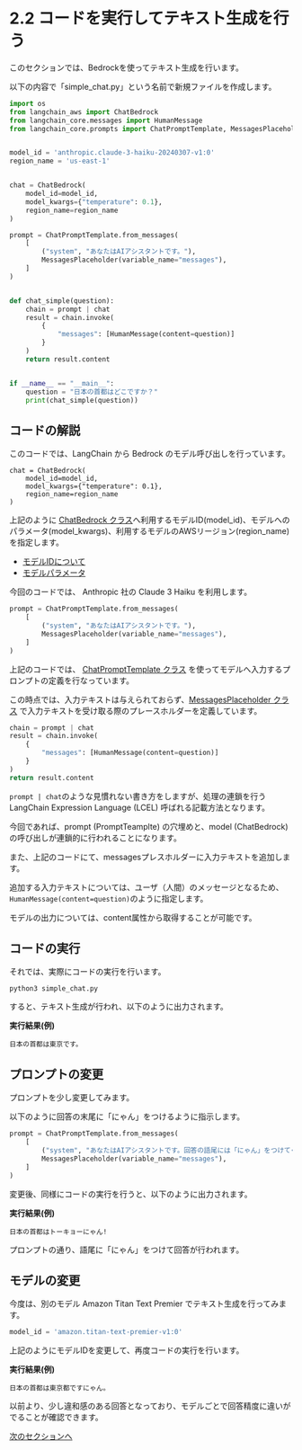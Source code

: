 # 2.2 コードを実行してテキスト生成を行う

このセクションでは、Bedrockを使ってテキスト生成を行います。

以下の内容で「simple_chat.py」という名前で新規ファイルを作成します。

```python:simple_chat.py
import os
from langchain_aws import ChatBedrock
from langchain_core.messages import HumanMessage
from langchain_core.prompts import ChatPromptTemplate, MessagesPlaceholder


model_id = 'anthropic.claude-3-haiku-20240307-v1:0'
region_name = 'us-east-1'


chat = ChatBedrock(
    model_id=model_id,
    model_kwargs={"temperature": 0.1},
    region_name=region_name
)

prompt = ChatPromptTemplate.from_messages(
    [
        ("system", "あなたはAIアシスタントです。"),
        MessagesPlaceholder(variable_name="messages"),
    ]
)


def chat_simple(question):
    chain = prompt | chat
    result = chain.invoke(
        {
            "messages": [HumanMessage(content=question)]
        }
    )
    return result.content


if __name__ == "__main__":
    question = "日本の首都はどこですか？"
    print(chat_simple(question))
```

## コードの解説

このコードでは、LangChain から Bedrock のモデル呼び出しを行っています。

```python:モデルの呼び出し
chat = ChatBedrock(
    model_id=model_id,
    model_kwargs={"temperature": 0.1},
    region_name=region_name
)
```
上記のように [ChatBedrock クラス](https://python.langchain.com/v0.2/docs/integrations/chat/bedrock/)へ利用するモデルID(model_id)、モデルへのパラメータ(model_kwargs)、利用するモデルのAWSリージョン(region_name)を指定します。

- [モデルIDについて](https://docs.aws.amazon.com/ja_jp/bedrock/latest/userguide/model-ids.html)
- [モデルパラメータ](https://docs.aws.amazon.com/ja_jp/bedrock/latest/userguide/model-parameters.html)

今回のコードでは、 Anthropic 社の Claude 3 Haiku を利用します。


```python
prompt = ChatPromptTemplate.from_messages(
    [
        ("system", "あなたはAIアシスタントです。"),
        MessagesPlaceholder(variable_name="messages"),
    ]
)
```
上記のコードでは、 [ChatPromptTemplate クラス](https://api.python.langchain.com/en/latest/prompts/langchain_core.prompts.chat.ChatPromptTemplate.html) を使ってモデルへ入力するプロンプトの定義を行なっています。

この時点では、入力テキストは与えられておらず、[MessagesPlaceholder クラス](https://api.python.langchain.com/en/latest/prompts/langchain_core.prompts.chat.MessagesPlaceholder.html) で入力テキストを受け取る際のプレースホルダーを定義しています。


```python
chain = prompt | chat
result = chain.invoke(
    {
        "messages": [HumanMessage(content=question)]
    }
)
return result.content
```

`prompt | chat`のような見慣れない書き方をしますが、処理の連鎖を行う LangChain Expression Language (LCEL) 呼ばれる記載方法となります。

今回であれば、prompt (PromptTeamplte) の穴埋めと、model (ChatBedrock) の呼び出しが連鎖的に行われることになります。

また、上記のコードにて、messagesプレスホルダーに入力テキストを追加します。

追加する入力テキストについては、ユーザ（人間）のメッセージとなるため、`HumanMessage(content=question)`のように指定します。

モデルの出力については、content属性から取得することが可能です。

## コードの実行

それでは、実際にコードの実行を行います。

```shell
python3 simple_chat.py
```

すると、テキスト生成が行われ、以下のように出力されます。

**実行結果(例)**
```text
日本の首都は東京です。
```

## プロンプトの変更

プロンプトを少し変更してみます。

以下のように回答の末尾に「にゃん」をつけるように指示します。

```python
prompt = ChatPromptTemplate.from_messages(
    [
        ("system", "あなたはAIアシスタントです。回答の語尾には「にゃん」をつけてください。"),
        MessagesPlaceholder(variable_name="messages"),
    ]
)
```
変更後、同様にコードの実行を行うと、以下のように出力されます。

**実行結果(例)**
```text
日本の首都はトーキョーにゃん!
```

プロンプトの通り、語尾に「にゃん」をつけて回答が行われます。


## モデルの変更

今度は、別のモデル Amazon Titan Text Premier でテキスト生成を行ってみます。

```python
model_id = 'amazon.titan-text-premier-v1:0'
```
上記のようにモデルIDを変更して、再度コードの実行を行います。

**実行結果(例)**
```text
日本の首都は東京都ですにゃん。
```

以前より、少し違和感のある回答となっており、モデルごとで回答精度に違いがでることが確認できます。

[次のセクションへ](/docs/3.1.md)
